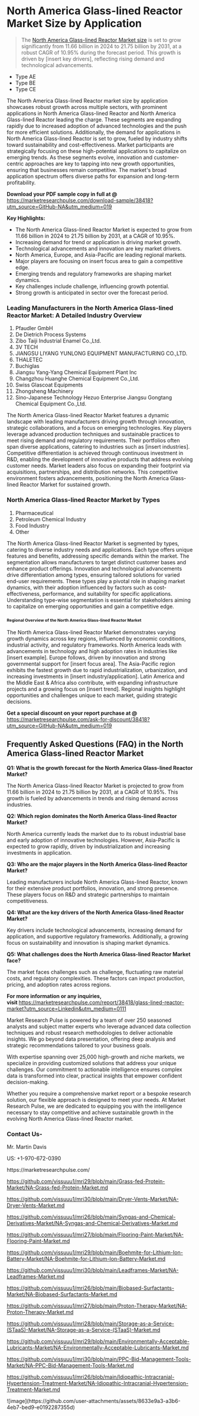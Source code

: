 <h1>North America Glass-lined Reactor Market&nbsp;Size by Application</h1><blockquote><p>The <a href="https://marketresearchpulse.com/download-sample/38418?utm_source=GitHub-NA&amp;utm_medium=019">North America Glass-lined Reactor Market size</a> is set to grow significantly from 11.66 billion in 2024 to 21.75 billion by 2031, at a robust CAGR of 10.95% during the forecast period. This growth is driven by [insert key drivers], reflecting rising demand and technological advancements.</p></blockquote><ul><li>Type AE<li> Type BE<li> Type CE</li></ul><p>The North America Glass-lined Reactor market size by application showcases robust growth across multiple sectors, with prominent applications in North America Glass-lined Reactor and North America Glass-lined Reactor leading the charge. These segments are expanding rapidly due to increased adoption of advanced technologies and the push for more efficient solutions. Additionally, the demand for applications in North America Glass-lined Reactor is set to grow, fueled by industry shifts toward sustainability and cost-effectiveness. Market participants are strategically focusing on these high-potential applications to capitalize on emerging trends. As these segments evolve, innovation and customer-centric approaches are key to tapping into new growth opportunities, ensuring that businesses remain competitive. The market's broad application spectrum offers diverse paths for expansion and long-term profitability.</p><p><strong>Download your PDF sample copy in full at @ </strong><a href="https://marketresearchpulse.com/download-sample/38418?utm_source=GitHub-NA&amp;utm_medium=019">https://marketresearchpulse.com/download-sample/38418?utm_source=GitHub-NA&amp;utm_medium=019</a></p><p><strong>Key Highlights: </strong></p><ul><li>The North America Glass-lined Reactor Market is expected to grow from 11.66 billion in 2024 to 21.75 billion by 2031, at a CAGR of 10.95%.</li><li>Increasing demand for trend or application is driving market growth.</li><li>Technological advancements and innovation are key market drivers.</li><li>North America, Europe, and Asia-Pacific are leading regional markets.</li><li>Major players are focusing on insert focus area to gain a competitive edge.</li><li>Emerging trends and regulatory frameworks are shaping market dynamics.</li><li>Key challenges include challenge, influencing growth potential.</li><li>Strong growth is anticipated in sector over the forecast period.</li></ul><h3>Leading Manufacturers in the North America Glass-lined Reactor Market: A Detailed Industry Overview</h3><ol><li>Pfaudler GmbH</li><li>De Dietrich Process Systems</li><li>Zibo Taiji Industrial Enamel Co.,Ltd.</li><li>3V TECH</li><li>JIANGSU LIYANG YUNLONG EQUIPMENT MANUFACTURING CO.,LTD.</li><li>THALETEC</li><li>Buchiglas</li><li>Jiangsu Yang-Yang Chemical Equipment Plant Inc</li><li>Changzhou Huanghe Chemical Equipment Co.,Ltd.</li><li>Swiss Glascoat Equipments</li><li>Zhongsheng Machinery</li><li>Sino-Japanese Technology Hezuo Enterprise Jiangsu Gongtang Chemical Equipment Co.,Ltd.</li></ol><div class="flex max-w-full flex-col flex-grow"><div class="min-h-8 text-message flex w-full flex-col items-end gap-2 whitespace-normal break-words [.text-message+&amp;]:mt-5" dir="auto" data-message-author-role="assistant" data-message-id="fd8432e4-4910-450d-b182-61b7bfb0a01f" data-message-model-slug="gpt-4o"><div class="flex w-full flex-col gap-1 empty:hidden first:pt-[3px]"><div class="markdown prose w-full break-words dark:prose-invert light"><p>The North America Glass-lined Reactor Market features a dynamic landscape with leading manufacturers driving growth through innovation, strategic collaborations, and a focus on emerging technologies. Key players leverage advanced production techniques and sustainable practices to meet rising demand and regulatory requirements. Their portfolios often span diverse applications, catering to industries such as [insert industries]. Competitive differentiation is achieved through continuous investment in R&amp;D, enabling the development of innovative products that address evolving customer needs. Market leaders also focus on expanding their footprint via acquisitions, partnerships, and distribution networks. This competitive environment fosters advancements, positioning the North America Glass-lined Reactor Market for sustained growth.</p></div></div></div></div><h3>North America Glass-lined Reactor Market by Types</h3><ol><li>Pharmaceutical<li> Petroleum Chemical Industry<li> Food Industry<li> Other</li></ol><div class="flex max-w-full flex-col flex-grow"><div class="min-h-8 text-message flex w-full flex-col items-end gap-2 whitespace-normal break-words [.text-message+&amp;]:mt-5" dir="auto" data-message-author-role="assistant" data-message-id="084470be-0bb7-4664-bddf-5156b4f41249" data-message-model-slug="gpt-4o-mini"><div class="flex w-full flex-col gap-1 empty:hidden first:pt-[3px]"><div class="markdown prose w-full break-words dark:prose-invert light"><p>The North America Glass-lined Reactor Market is segmented by types, catering to diverse industry needs and applications. Each type offers unique features and benefits, addressing specific demands within the market. The segmentation allows manufacturers to target distinct customer bases and enhance product offerings. Innovation and technological advancements drive differentiation among types, ensuring tailored solutions for varied end-user requirements. These types play a pivotal role in shaping market dynamics, with their adoption influenced by factors such as cost-effectiveness, performance, and suitability for specific applications. Understanding type-wise segmentation is essential for stakeholders aiming to capitalize on emerging opportunities and gain a competitive edge.</p></div></div></div></div><h3><span style="font-size: 11px;">Regional Overview of the North America Glass-lined Reactor Market</span></h3><div class="flex max-w-full flex-col flex-grow"><div class="min-h-8 text-message flex w-full flex-col items-end gap-2 whitespace-normal break-words [.text-message+&amp;]:mt-5" dir="auto" data-message-author-role="assistant" data-message-id="e9038762-ce64-4e30-91c9-9bd413514231" data-message-model-slug="gpt-4o-mini"><div class="flex w-full flex-col gap-1 empty:hidden first:pt-[3px]"><div class="markdown prose w-full break-words dark:prose-invert light"><p>The North America Glass-lined Reactor Market demonstrates varying growth dynamics across key regions, influenced by economic conditions, industrial activity, and regulatory frameworks. North America leads with advancements in technology and high adoption rates in industries like [insert example]. Europe follows, driven by innovation and strong governmental support for [insert focus area]. The Asia-Pacific region exhibits the fastest growth due to rapid industrialization, urbanization, and increasing investments in [insert industry/application]. Latin America and the Middle East &amp; Africa also contribute, with expanding infrastructure projects and a growing focus on [insert trend]. Regional insights highlight opportunities and challenges unique to each market, guiding strategic decisions.</p></div></div></div></div><p><strong>Get a special discount on your report purchase at @ </strong><a href="https://marketresearchpulse.com/ask-for-discount/38418?utm_source=GitHub-NA&amp;utm_medium=019">https://marketresearchpulse.com/ask-for-discount/38418?utm_source=GitHub-NA&amp;utm_medium=019</a></p><h2>Frequently Asked Questions (FAQ) in the North America Glass-lined Reactor Market</h2><p><strong>Q1: What is the growth forecast for the North America Glass-lined Reactor Market?</strong></p><p>The North America Glass-lined Reactor Market is projected to grow from 11.66 billion in 2024 to 21.75 billion by 2031, at a CAGR of 10.95%. This growth is fueled by advancements in trends and rising demand across industries.</p><p><strong>Q2: Which region dominates the North America Glass-lined Reactor Market?</strong></p><p>North America currently leads the market due to its robust industrial base and early adoption of innovative technologies. However, Asia-Pacific is expected to grow rapidly, driven by industrialization and increasing investments in application.</p><p><strong>Q3: Who are the major players in the North America Glass-lined Reactor Market?</strong></p><p>Leading manufacturers include North America Glass-lined Reactor, known for their extensive product portfolios, innovation, and strong presence. These players focus on R&amp;D and strategic partnerships to maintain competitiveness.</p><p><strong>Q4: What are the key drivers of the North America Glass-lined Reactor Market?</strong></p><p>Key drivers include technological advancements, increasing demand for application, and supportive regulatory frameworks. Additionally, a growing focus on sustainability and innovation is shaping market dynamics.</p><p><strong>Q5: What challenges does the North America Glass-lined Reactor Market face?</strong></p><p>The market faces challenges such as challenge, fluctuating raw material costs, and regulatory complexities. These factors can impact production, pricing, and adoption rates across regions.</p><p><strong>For more information or any inquiries, visit&nbsp;</strong><a href="https://marketresearchpulse.com/report/38418/glass-lined-reactor-market?utm_source=Linkedin&utm_medium=0111">https://marketresearchpulse.com/report/38418/glass-lined-reactor-market?utm_source=Linkedin&utm_medium=0111</a></p><p>Market Research Pulse is powered by a team of over 250 seasoned analysts and subject matter experts who leverage advanced data collection techniques and robust research methodologies to deliver actionable insights. We go beyond data presentation, offering deep analysis and strategic recommendations tailored to your business goals.</p><p>With expertise spanning over 25,000 high-growth and niche markets, we specialize in providing customized solutions that address your unique challenges. Our commitment to actionable intelligence ensures complex data is transformed into clear, practical insights that empower confident decision-making.</p><p>Whether you require a comprehensive market report or a bespoke research solution, our flexible approach is designed to meet your needs. At Market Research Pulse, we are dedicated to equipping you with the intelligence necessary to stay competitive and achieve sustainable growth in the evolving North America Glass-lined Reactor market.</p><h3><strong>Contact Us-</strong></h3><p>Mr. Martin Davis</p><p>US: +1-970-672-0390</p><p>https://marketresearchpulse.com/</p><p><a href="https://github.com/vissuuu1/mri29/blob/main/Grass-fed-Protein-Market/NA-Grass-fed-Protein-Market.md">https://github.com/vissuuu1/mri29/blob/main/Grass-fed-Protein-Market/NA-Grass-fed-Protein-Market.md</a></p><p><a href="https://github.com/vissuuu1/mri30/blob/main/Dryer-Vents-Market/NA-Dryer-Vents-Market.md">https://github.com/vissuuu1/mri30/blob/main/Dryer-Vents-Market/NA-Dryer-Vents-Market.md</a></p><p><a href="https://github.com/vissuuu1/mri26/blob/main/Syngas-and-Chemical-Derivatives-Market/NA-Syngas-and-Chemical-Derivatives-Market.md">https://github.com/vissuuu1/mri26/blob/main/Syngas-and-Chemical-Derivatives-Market/NA-Syngas-and-Chemical-Derivatives-Market.md</a></p><p><a href="https://github.com/vissuuu1/mri27/blob/main/Flooring-Paint-Market/NA-Flooring-Paint-Market.md">https://github.com/vissuuu1/mri27/blob/main/Flooring-Paint-Market/NA-Flooring-Paint-Market.md</a></p><p><a href="https://github.com/vissuuu1/mri29/blob/main/Boehmite-for-Lithium-Ion-Battery-Market/NA-Boehmite-for-Lithium-Ion-Battery-Market.md">https://github.com/vissuuu1/mri29/blob/main/Boehmite-for-Lithium-Ion-Battery-Market/NA-Boehmite-for-Lithium-Ion-Battery-Market.md</a></p><p><a href="https://github.com/vissuuu1/mri30/blob/main/Leadframes-Market/NA-Leadframes-Market.md">https://github.com/vissuuu1/mri30/blob/main/Leadframes-Market/NA-Leadframes-Market.md</a></p><p><a href="https://github.com/vissuuu1/mri26/blob/main/Biobased-Surfactants-Market/NA-Biobased-Surfactants-Market.md">https://github.com/vissuuu1/mri26/blob/main/Biobased-Surfactants-Market/NA-Biobased-Surfactants-Market.md</a></p><p><a href="https://github.com/vissuuu1/mri27/blob/main/Proton-Therapy-Market/NA-Proton-Therapy-Market.md">https://github.com/vissuuu1/mri27/blob/main/Proton-Therapy-Market/NA-Proton-Therapy-Market.md</a></p><p><a href="https://github.com/vissuuu1/mri28/blob/main/Storage-as-a-Service-(STaaS)-Market/NA-Storage-as-a-Service-(STaaS)-Market.md">https://github.com/vissuuu1/mri28/blob/main/Storage-as-a-Service-(STaaS)-Market/NA-Storage-as-a-Service-(STaaS)-Market.md</a></p><p><a href="https://github.com/vissuuu1/mri29/blob/main/Environmentally-Acceptable-Lubricants-Market/NA-Environmentally-Acceptable-Lubricants-Market.md">https://github.com/vissuuu1/mri29/blob/main/Environmentally-Acceptable-Lubricants-Market/NA-Environmentally-Acceptable-Lubricants-Market.md</a></p><p><a href="https://github.com/vissuuu1/mri30/blob/main/PPC-Bid-Management-Tools-Market/NA-PPC-Bid-Management-Tools-Market.md">https://github.com/vissuuu1/mri30/blob/main/PPC-Bid-Management-Tools-Market/NA-PPC-Bid-Management-Tools-Market.md</a></p><p><a href="https://github.com/vissuuu1/mri26/blob/main/Idiopathic-Intracranial-Hypertension-Treatment-Market/NA-Idiopathic-Intracranial-Hypertension-Treatment-Market.md">https://github.com/vissuuu1/mri26/blob/main/Idiopathic-Intracranial-Hypertension-Treatment-Market/NA-Idiopathic-Intracranial-Hypertension-Treatment-Market.md</a></p>
![image](https://github.com/user-attachments/assets/8633e9a3-a3b6-4eb7-bed9-e0192287355d)
